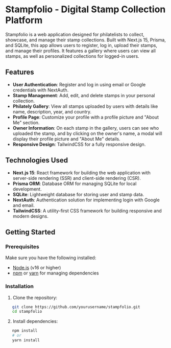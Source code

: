 # Stampfolio - Digital Stamp Collection Platform

Stampfolio is a web application designed for philatelists to collect, showcase, and manage their stamp collections. Built with Next.js 15, Prisma, and SQLite, this app allows users to register, log in, upload their stamps, and manage their profiles. It features a gallery where users can view all stamps, as well as personalized collections for logged-in users.

## Features

- **User Authentication**: Register and log in using email or Google credentials with NextAuth.
- **Stamp Management**: Add, edit, and delete stamps in your personal collection.
- **Philately Gallery**: View all stamps uploaded by users with details like name, description, year, and country.
- **Profile Page**: Customize your profile with a profile picture and "About Me" section.
- **Owner Information**: On each stamp in the gallery, users can see who uploaded the stamp, and by clicking on the owner's name, a modal will display their profile picture and "About Me" details.
- **Responsive Design**: TailwindCSS for a fully responsive design.

## Technologies Used

- **Next.js 15**: React framework for building the web application with server-side rendering (SSR) and client-side rendering (CSR).
- **Prisma ORM**: Database ORM for managing SQLite for local development.
- **SQLite**: Lightweight database for storing user and stamp data.
- **NextAuth**: Authentication solution for implementing login with Google and email.
- **TailwindCSS**: A utility-first CSS framework for building responsive and modern designs.

## Getting Started

### Prerequisites

Make sure you have the following installed:

- [Node.js](https://nodejs.org/) (v16 or higher)
- [npm](https://www.npmjs.com/) or [yarn](https://yarnpkg.com/) for managing dependencies

### Installation

1. Clone the repository:
```bash
   git clone https://github.com/yourusername/stampfolio.git
   cd stampfolio
```
2. Install dependencies:
```bash
   npm install
   # or
   yarn install
```
